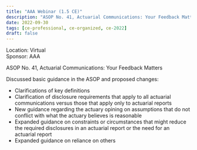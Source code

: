 ```yaml
---
title: "AAA Webinar (1.5 CE)"
description: "ASOP No. 41, Actuarial Communications: Your Feedback Matters"
date: 2022-09-30
tags: [ce-professional, ce-organized, ce-2022]
draft: false
---
```


Location: Virtual  
Sponsor: AAA

ASOP No. 41, Actuarial Communications: Your Feedback Matters

Discussed basic guidance in the ASOP and proposed changes:  
* Clarifications of key definitions  
* Clarification of disclosure requirements that apply to all actuarial communications versus those that apply only to actuarial reports  
* New guidance regarding the actuary opining on assumptions that do not conflict with what the actuary believes is reasonable  
* Expanded guidance on constraints or circumstances that might reduce the required disclosures in an actuarial report or the need for an actuarial report  
* Expanded guidance on reliance on others  
